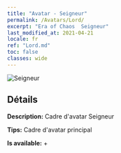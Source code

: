 ```yaml
---
title: "Avatar - Seigneur"
permalink: /Avatars/Lord/
excerpt: "Era of Chaos  Seigneur"
last_modified_at: 2021-04-21
locale: fr
ref: "Lord.md"
toc: false
classes: wide
---
```

 ![Seigneur](/images/a/bg_head_mainView.png)

## Détails

 **Description:** Cadre d'avatar Seigneur 

 **Tips:** Cadre d'avatar principal 

 **Is available:**  + 


